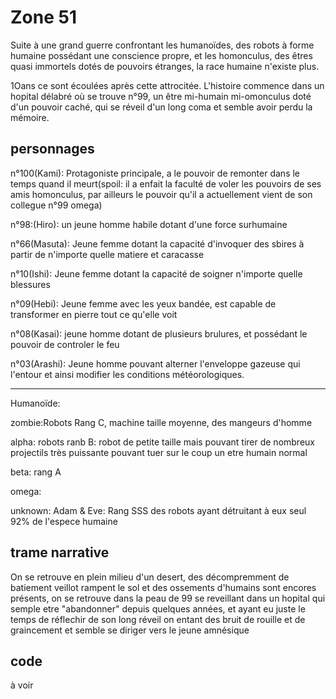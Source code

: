 # Zone 51

Suite à une grand guerre confrontant les humanoïdes, des robots à forme humaine possédant une conscience propre, et les homonculus, des êtres quasi immortels dotés de pouvoirs étranges, la race humaine n'existe plus.

1Oans ce sont écoulées après cette attrocitée. L'histoire commence dans un hopital délabré où se trouve n°99, un être mi-humain mi-omonculus doté d'un pouvoir caché, qui se réveil d'un long coma et semble avoir perdu la mémoire.

## personnages

n°100(Kami): Protagoniste principale, a le pouvoir de remonter dans le temps quand il meurt(spoil: il a enfait la faculté de voler les pouvoirs de ses amis homonculus, par ailleurs le pouvoir qu'il a actuellement vient de son collegue n°99 omega)

n°98:(Hiro): un jeune homme habile dotant d'une force surhumaine

n°66(Masuta): Jeune femme dotant la capacité d'invoquer des sbires à partir de n'importe quelle matiere et caracasse

 n°10(Ishi): Jeune femme dotant la capacité de soigner n'importe quelle blessures

 n°09(Hebi): Jeune femme avec les yeux bandée, est capable de transformer en pierre tout ce qu'elle voit

 n°08(Kasai): jeune homme dotant de plusieurs brulures, et possédant le pouvoir de controler le feu

 n°03(Arashi): Jeune homme pouvant alterner l'enveloppe gazeuse
qui l'entour et ainsi modifier les conditions météorologiques.

----------------------------------------------------------
Humanoïde:

zombie:Robots Rang C, machine taille moyenne, des mangeurs d'homme

alpha: robots ranb B: robot de petite taille mais pouvant tirer de nombreux projectils très puissante pouvant tuer sur le coup un etre humain normal

beta: rang A

omega:

unknown: Adam & Eve: Rang SSS des robots ayant détruitant à eux seul 92% de l'espece humaine
## trame narrative

On se retrouve en plein milieu d'un desert, des décompremment de batiement veillot rampent le sol et des ossements d'humains sont encores présents, on se retrouve dans la peau de 99 se reveillant dans un hopital qui semple etre "abandonner" depuis quelques années, et ayant eu juste le temps de réflechir de son long réveil on entant des bruit de rouille et de graincement et semble se diriger vers le jeune amnésique
## code

 à voir
